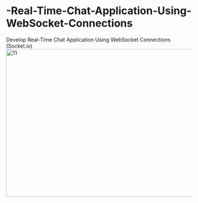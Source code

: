 # -Real-Time-Chat-Application-Using-WebSocket-Connections
Develop Real-Time Chat Application Using WebSocket Connections (Socket.io)
<img width="782" height="402" alt="11" src="https://github.com/user-attachments/assets/4013ca6f-6926-484d-942b-98a00fa5b578" />
